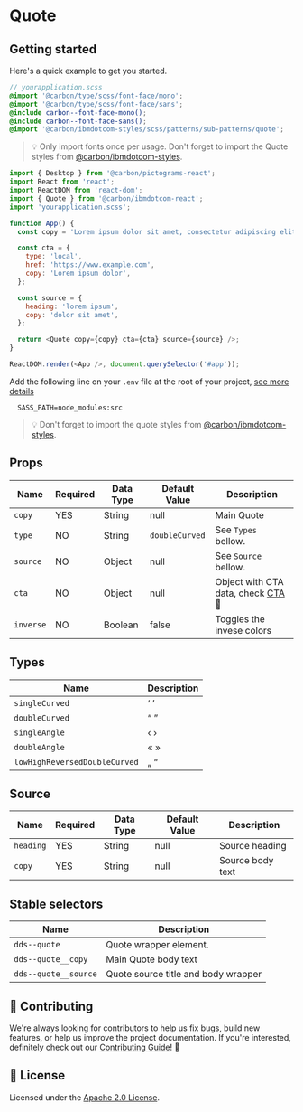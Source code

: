 # Quote

## Getting started

Here's a quick example to get you started.

```scss
// yourapplication.scss
@import '@carbon/type/scss/font-face/mono';
@import '@carbon/type/scss/font-face/sans';
@include carbon--font-face-mono();
@include carbon--font-face-sans();
@import '@carbon/ibmdotcom-styles/scss/patterns/sub-patterns/quote';
```

> 💡 Only import fonts once per usage. Don't forget to import the Quote styles
> from
> [@carbon/ibmdotcom-styles](https://github.com/carbon-design-system/ibm-dotcom-library/blob/master/packages/styles).

```javascript
import { Desktop } from '@carbon/pictograms-react';
import React from 'react';
import ReactDOM from 'react-dom';
import { Quote } from '@carbon/ibmdotcom-react';
import 'yourapplication.scss';

function App() {
  const copy = 'Lorem ipsum dolor sit amet, consectetur adipiscing elit.';

  const cta = {
    type: 'local',
    href: 'https://www.example.com',
    copy: 'Lorem ipsum dolor',
  };

  const source = {
    heading: 'lorem ipsum',
    copy: 'dolor sit amet',
  };

  return <Quote copy={copy} cta={cta} source={source} />;
}

ReactDOM.render(<App />, document.querySelector('#app'));
```

Add the following line on your `.env` file at the root of your project,
[see more details](https://github.com/carbon-design-system/ibm-dotcom-library/tree/master/packages/styles#usage)

```
  SASS_PATH=node_modules:src
```

> 💡 Don't forget to import the quote styles from
> [@carbon/ibmdotcom-styles](https://github.com/carbon-design-system/ibm-dotcom-library/blob/master/packages/styles).

## Props

| Name      | Required | Data Type | Default Value  | Description                                                                                                                                             |
| --------- | -------- | --------- | -------------- | ------------------------------------------------------------------------------------------------------------------------------------------------------- |
| `copy`    | YES      | String    | null           | Main Quote                                                                                                                                              |
| `type`    | NO       | String    | `doubleCurved` | See `Types` bellow.                                                                                                                                     |
| `source`  | NO       | Object    | null           | See `Source` bellow.                                                                                                                                    |
| `cta`     | NO       | Object    | null           | Object with CTA data, check [CTA](https://github.com/carbon-design-system/ibm-dotcom-library/tree/master/packages/react/src/components/CTA/README.md)👀 |
| `inverse` | NO       | Boolean   | false          | Toggles the invese colors                                                                                                                               |

## Types

| Name                          | Description |
| ----------------------------- | ----------- |
| `singleCurved`                | ‘ ’         |
| `doubleCurved`                | “ ”         |
| `singleAngle`                 | ‹ ›         |
| `doubleAngle`                 | « »         |
| `lowHighReversedDoubleCurved` | „ “         |

## Source

| Name      | Required | Data Type | Default Value | Description      |
| --------- | -------- | --------- | ------------- | ---------------- |
| `heading` | YES      | String    | null          | Source heading   |
| `copy`    | YES      | String    | null          | Source body text |

## Stable selectors

| Name                 | Description                         |
| -------------------- | ----------------------------------- |
| `dds--quote`         | Quote wrapper element.              |
| `dds--quote__copy`   | Main Quote body text                |
| `dds--quote__source` | Quote source title and body wrapper |

## 🙌 Contributing

We're always looking for contributors to help us fix bugs, build new features,
or help us improve the project documentation. If you're interested, definitely
check out our
[Contributing Guide](https://github.com/carbon-design-system/ibm-dotcom-library/blob/master/.github/CONTRIBUTING.md)!
👀

## 📝 License

Licensed under the
[Apache 2.0 License](https://github.com/carbon-design-system/ibm-dotcom-library/blob/master/LICENSE).
